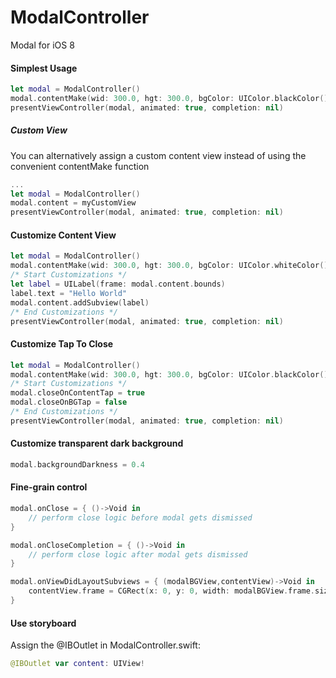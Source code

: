 # ModalController
Modal for iOS 8

#### Simplest Usage
```Swift
let modal = ModalController()
modal.contentMake(wid: 300.0, hgt: 300.0, bgColor: UIColor.blackColor(), cornerRad: 15)
presentViewController(modal, animated: true, completion: nil)
```

##### Custom View

You can alternatively assign a custom content view instead of using the convenient contentMake function
```Swift
...
let modal = ModalController()
modal.content = myCustomView
presentViewController(modal, animated: true, completion: nil)
```

#### Customize Content View
```Swift
let modal = ModalController()
modal.contentMake(wid: 300.0, hgt: 300.0, bgColor: UIColor.whiteColor(), cornerRad: 15)
/* Start Customizations */
let label = UILabel(frame: modal.content.bounds)
label.text = "Hello World"
modal.content.addSubview(label)
/* End Customizations */
presentViewController(modal, animated: true, completion: nil)
```

#### Customize Tap To Close
```Swift
let modal = ModalController()
modal.contentMake(wid: 300.0, hgt: 300.0, bgColor: UIColor.blackColor(), cornerRad: 15)
/* Start Customizations */
modal.closeOnContentTap = true
modal.closeOnBGTap = false
/* End Customizations */
presentViewController(modal, animated: true, completion: nil)
```
#### Customize transparent dark background
```Swift
modal.backgroundDarkness = 0.4
```

#### Fine-grain control
```Swift
modal.onClose = { ()->Void in
    // perform close logic before modal gets dismissed
}

modal.onCloseCompletion = { ()->Void in
    // perform close logic after modal gets dismissed
}

modal.onViewDidLayoutSubviews = { (modalBGView,contentView)->Void in
    contentView.frame = CGRect(x: 0, y: 0, width: modalBGView.frame.size.width, height: modalBGView.frame.size.height/2)
}
```

#### Use storyboard

Assign the @IBOutlet in ModalController.swift:

```Swift
@IBOutlet var content: UIView!
```
